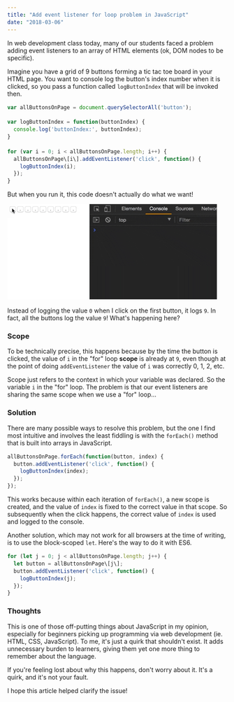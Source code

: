 ```yaml
---
title: "Add event listener for loop problem in JavaScript"
date: "2018-03-06"
---
```


In web development class today, many of our students faced a problem adding event listeners to an array of HTML elements (ok, DOM nodes to be specific).

Imagine you have a grid of 9 buttons forming a tic tac toe board in your HTML page. You want to console log the button's index number when it is clicked, so you pass a function called `logButtonIndex` that will be invoked then.

```js
var allButtonsOnPage = document.querySelectorAll('button');

var logButtonIndex = function(buttonIndex) {
  console.log('buttonIndex:', buttonIndex);
}

for (var i = 0; i < allButtonsOnPage.length; i++) {
  allButtonsOnPage\[i\].addEventListener('click', function() {
    logButtonIndex(i);
  });
}
```

But when you run it, this code doesn't actually do what we want!

![add event listener for loop problem in JavaScript in browser](images/add-event-listener-loop-buttons-problem.gif)

Instead of logging the value `0` when I click on the first button, it logs `9`. In fact, all the buttons log the value `9`! What's happening here?

### Scope

To be technically precise, this happens because by the time the button is clicked, the value of `i` in the "for" loop **scope** is already at `9`, even though at the point of doing `addEventListener` the value of `i` was correctly 0, 1, 2, etc.

Scope just refers to the context in which your variable was declared. So the variable `i` in the "for" loop. The problem is that our event listeners are sharing the same scope when we use a "for" loop...

### Solution

There are many possible ways to resolve this problem, but the one I find most intuitive and involves the least fiddling is with the `forEach()` method that is built into arrays in JavaScript.

```js
allButtonsOnPage.forEach(function(button, index) {
  button.addEventListener('click', function() {
    logButtonIndex(index);
  });
});
```

This works because within each iteration of `forEach()`, a new scope is created, and the value of `index` is fixed to the correct value in that scope. So subsequently when the click happens, the correct value of `index` is used and logged to the console.

Another solution, which may not work for all browsers at the time of writing, is to use the block-scoped `let`. Here's the way to do it with ES6.

```js
for (let j = 0; j < allButtonsOnPage.length; j++) {
  let button = allButtonsOnPage\[j\];
  button.addEventListener('click', function() {
    logButtonIndex(j);
  });
}
```
### Thoughts

This is one of those off-putting things about JavaScript in my opinion, especially for beginners picking up programming via web development (ie. HTML, CSS, JavaScript). To me, it's just a quirk that shouldn't exist. It adds unnecessary burden to learners, giving them yet one more thing to remember about the language.

If you're feeling lost about why this happens, don't worry about it. It's a quirk, and it's not your fault.

I hope this article helped clarify the issue!
